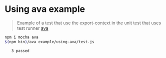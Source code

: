 # Using ava example

> Example of a test that use the export-context in the unit test that uses test runner [ava](https://github.com/avajs/ava)

```sh
npm i mocha ava
$(npm bin)/ava example/using-ava/test.js

   3 passed
```
